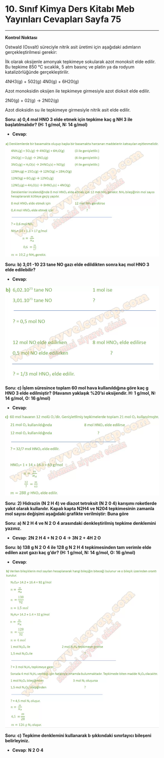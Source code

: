 # 10. Sınıf Kimya Ders Kitabı Meb Yayınları Cevapları Sayfa 75

---

**Kontrol Noktası**

Ostwald (Osvalt) süreciyle nitrik asit üretimi için aşağıdaki adımların gerçekleştirilmesi gerekir:

 İlk olarak oksijenle amonyak tepkimeye sokularak azot monoksit elde edilir. Bu tepkime 850 °C sıcaklık, 5 atm basınç ve platin ya da rodyum katalizörlüğünde gerçekleştirilir.

 4NH3(g) + 502(g) 4N0(g) + 6H20(g)

 Azot monoksidin oksijen ile tepkimeye girmesiyle azot dioksit elde edilir.

 2N0(g) + 02(g) → 2N02(g)

 Azot dioksidin su ile tepkimeye girmesiyle nitrik asit elde edilir.

**Soru: a) 0,4 mol HNO 3 elde etmek için tepkime kaç g NH 3 ile başlatılmalıdır? (H: 1 g/mol, N: 14 g/mol)**

-   **Cevap**:

![Image 1](./image_1.webp)

**Soru: b) 3,01 -10 23 tane NO gazı elde edildikten sonra kaç mol HNO 3 elde edilebilir?**

-   **Cevap**:

![Image 2](./image_2.webp)

**Soru: c) İşlem süresince toplam 60 mol hava kullanıldığına göre kaç g HNO 3 elde edilmiştir? (Havanın yaklaşık %20’si oksijendir. H: 1 g/mol, N: 14 g/mol, O: 16 g/mol)**

-   **Cevap**:

![Image 3](./image_3.webp)

**Soru: 2) Hidrazin (N 2 H 4) ve diazot tetroksit (N 2 0 4) karışımı roketlerde yakıt olarak kullanılır. Kapalı kapta N2H4 ve N204 tepkimesinin zamanla mol sayısı değişimi aşağıdaki grafikte verilmiştir: Buna göre**

**Soru: a) N 2 H 4 ve N 2 O 4 arasındaki denkleştirilmiş tepkime denklemini yazınız.**

-   **Cevap**: **2N 2 H 4 + N 2 O 4 → 3N 2 + 4H 2 O**

**Soru: b) 138 g N 2 O 4 ile 128 g N 2 H 4 tepkimesinden tam verimle elde edilen azot gazı kaç g’dır? (H: 1 g/mol, N: 14 g/mol, O: 16 g/mol)**

-   **Cevap**:

![Image 4](./image_4.webp)

**Soru: c) Tepkime denklemini kullanarak b şıkkındaki sınırlayıcı bileşeni belirleyiniz.**

-   **Cevap**: **N 2 O 4**